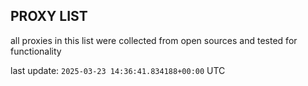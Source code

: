 ## PROXY LIST

all proxies in this list were collected from open sources and tested for functionality

last update: `2025-03-23 14:36:41.834188+00:00` UTC